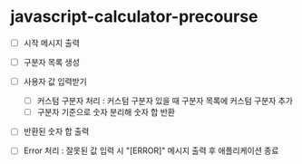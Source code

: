 # javascript-calculator-precourse
- [ ] 시작 메시지 출력
- [ ] 구분자 목록 생성
- [ ] 사용자 값 입력받기
    - [ ] 커스텀 구분자 처리 : 커스텀 구분자 있을 때 구분자 목록에 커스텀 구분자 추가
    - [ ] 구분자 기준으로 숫자 분리해 숫자 합 반환
- [ ] 반환된 숫자 합 출력
- [ ] Error 처리 : 잘못된 값 입력 시 "[ERROR]" 메시지 출력 후 애플리케이션 종료

